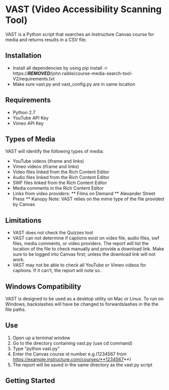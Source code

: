 # VAST (Video Accessibility Scanning Tool)
VAST is a Python script that searches an Instructure Canvas course for media and returns results in a CSV file.

## Installation
* Install all dependencies by using pip install -r https://***REMOVED***/john.raible/course-media-search-tool-V2/requirements.txt
* Make sure vast.py and vast_config.py are in same location

## Requirements
* Python 2.7
* YouTube API Key
* Vimeo API Key

## Types of Media
VAST will identify the following types of media:
* YouTube videos (iframe and links)
* Vimeo videos (iframe and links)
* Video files linked from the Rich Content Editor
* Audio files linked from the Rich Content Editor
* SWF  files linked from the Rich Content Editor
* Media comments in the Rich Content Editor
* Links from video providers:
** Films on Demand
** Alexander Street Press
** Kanopy
Note: VAST relies on the mime type of the file provided by Canvas

## Limitations
* VAST does not check the Quizzes tool
* VAST can not determine if captions exist on video file, audio files, swf files, media comments, or video providers. The report will list the location of the file to check manually and provide a download link. Make sure to be logged into Canvas first; unless the download link will not work.
* VAST may not be able to check all YouTube or Vimeo videos for captions. If it can't, the report will note so.

## Windows Compatibility
VAST is designed to be used as a desktop utility on Mac or Linux. To run on Windows, backslashes will have be changed to forwardslashes in the the file paths.

## Use
1. Open up a terminal window
2. Go to the directory containing vast.py (use cd command)
3. Type "python vast.py"
4. Enter the Canvas course id number e.g.(1234567 from https://example.instructure.com/courses/**1234567**)
5. The report will be saved in the same directory as the vast.py script


## Getting Started